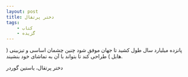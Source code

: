 ```yaml
---
layout: post
title: دختر پرتقال
tags:
    - کتاب
    - گزیده
---
```


پانزده میلیارد سال طول کشید تا جهان موفق شود چنین چشمان اساسی و تیزبینی ( هابل ) طراحی کند تا بتواند با آن به تماشای خود بنشیند.

دختر پرتقال، یاستین گوردر
